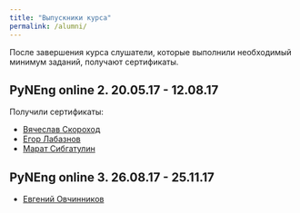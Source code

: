 ```yaml
---
title: "Выпускники курса"
permalink: /alumni/
---
```


После завершения курса слушатели, которые выполнили необходимый минимум заданий, получают сертификаты.

## PyNEng online 2. 20.05.17 - 12.08.17

Получили сертификаты:

* [Вячеслав Скороход](https://github.com/pyneng/pyneng.github.io/raw/master/certificates/pyneng-2/Viacheslav%20Skorokhod.png)
* [Егор Лабазнов](https://github.com/pyneng/pyneng.github.io/raw/master/certificates/pyneng-2/Egor%20Labaznov.png)
* [Марат Сибгатулин](https://github.com/pyneng/pyneng.github.io/raw/master/certificates/pyneng-2/Marat%20Sibgatulin.png)

## PyNEng online 3. 26.08.17 - 25.11.17

* [Евгений Овчинников](https://github.com/pyneng/pyneng-online-sep-oct-2017/raw/master/certificates/Evgeniy%20Ovchinnikov.png)

